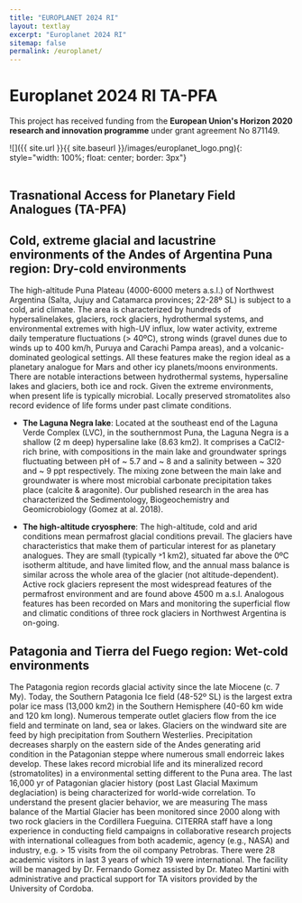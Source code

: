 ```yaml
---
title: "EUROPLANET 2024 RI"
layout: textlay
excerpt: "Europlanet 2024 RI"
sitemap: false
permalink: /europlanet/
---
```


# Europlanet 2024 RI TA-PFA

This project has received funding from the **European Union's Horizon 2020 research and innovation programme** under grant agreement No 871149.

![]({{ site.url }}{{ site.baseurl }}/images/europlanet_logo.png){: style="width: 100%; float: center; border: 3px"} <font size="1"></font><br><br>


## Trasnational Access for Planetary Field Analogues (TA-PFA)

## Cold, extreme glacial and lacustrine environments of the Andes of Argentina Puna region: Dry-cold environments

The high-altitude Puna Plateau (4000-6000 meters a.s.l.) of Northwest Argentina (Salta, Jujuy and Catamarca provinces; 22-28º SL) is subject to a cold, arid climate. The area is characterized by hundreds of hypersalinelakes, glaciers, rock glaciers, hydrothermal systems, and environmental extremes with high-UV influx, low water activity, extreme daily temperature fluctuations (> 40ºC), strong winds (gravel dunes due to winds up to 400 km/h, Puruya and Carachi Pampa areas), and a volcanic-dominated geological settings. All these features make the region ideal as a planetary analogue for Mars and other icy planets/moons environments. There are notable interactions between hydrothermal systems, hypersaline lakes and glaciers, both ice and rock. Given the extreme environments, when present life is typically microbial. Locally preserved stromatolites also record evidence of life forms under past climate conditions.
 
- **The Laguna Negra lake**: Located at the southeast end of the Laguna Verde Complex (LVC), in the southernmost Puna, the Laguna Negra is a shallow (2 m deep) hypersaline lake (8.63 km2). It comprises a CaCl2-rich brine, with compositions in the main lake and groundwater springs fluctuating between pH of ~ 5.7 and ~ 8 and a salinity between ~ 320 and ~ 9 ppt respectively. The mixing zone between the main lake and groundwater is where most microbial carbonate precipitation takes place (calcite & aragonite). Our published research in the area has characterized the Sedimentology, Biogeochemistry and Geomicrobiology (Gomez at al. 2018).

- **The high-altitude cryosphere**: The high-altitude, cold and arid conditions mean permafrost glacial conditions prevail. The glaciers have characteristics that make them of particular interest for as planetary analogues. They are small (typically ˃1 km2), situated far above the 0ºC isotherm altitude, and have limited flow, and the annual mass balance is similar across the whole area of the glacier (not altitude-dependent). Active rock glaciers represent the most widespread features of the permafrost environment and are found above 4500 m a.s.l. Analogous features has been recorded on Mars and monitoring the superficial flow and climatic conditions of three rock glaciers in Northwest Argentina is on-going.


## Patagonia and Tierra del Fuego region: Wet-cold environments

The Patagonia region records glacial activity since the late Miocene (c. 7 My). Today, the Southern Patagonia Ice field (48-52º SL) is the largest extra polar ice mass (13,000 km2) in the Southern Hemisphere (40-60 km wide and 120 km long). Numerous temperate outlet glaciers flow from the ice field and terminate on land, sea or lakes. Glaciers on the windward site are feed by high precipitation from Southern Westerlies. Precipitation decreases sharply on the eastern side of the Andes generating arid condition in the Patagonian steppe where numerous small endorreic lakes develop. These lakes record microbial life and its mineralized record (stromatolites) in a environmental setting different to the Puna area. The last 16,000 yr of Patagonian glacier history (post Last Glacial Maximum deglaciation) is being characterized for world-wide correlation. To understand the present glacier behavior, we are measuring The mass balance of the Martial Glacier has been monitored since 2000 along with two rock glaciers in the Cordillera Fueguina. CITERRA staff have a long experience in conducting field campaigns in collaborative research projects with international colleagues from both academic, agency (e.g., NASA) and industry, e.g. > 15 visits from the oil company Petrobras. There were 28 academic visitors in last 3 years of which 19 were international. The facility will be managed by Dr. Fernando Gomez assisted by Dr. Mateo Martini with administrative and practical support for TA visitors provided by the University of Cordoba.
